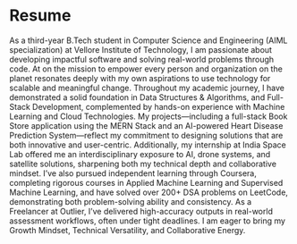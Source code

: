 # Resume


As a third-year B.Tech student in Computer Science and Engineering 
(AIML specialization) at Vellore Institute of Technology, I am passionate about developing impactful 
software and solving real-world problems through code. At on the mission to empower every 
person and organization on the planet resonates deeply with my own aspirations to use technology 
for scalable and meaningful change. 
Throughout my academic journey, I have demonstrated a solid foundation in Data Structures & 
Algorithms, and Full-Stack Development, complemented by hands-on experience with Machine 
Learning and Cloud Technologies. My projects—including a full-stack Book Store application using 
the MERN Stack and an AI-powered Heart Disease Prediction System—reflect my commitment to 
designing solutions that are both innovative and user-centric. Additionally, my internship at India 
Space Lab offered me an interdisciplinary exposure to AI, drone systems, and satellite solutions, 
sharpening both my technical depth and collaborative mindset. 
I’ve also pursued independent learning through Coursera, completing rigorous courses in Applied 
Machine Learning and Supervised Machine Learning, and have solved over 200+ DSA problems on 
LeetCode, demonstrating both problem-solving ability and consistency. As a Freelancer at Outlier, 
I’ve delivered high-accuracy outputs in real-world assessment workflows, often under tight 
deadlines.
I am eager to bring my Growth Mindset, Technical Versatility, and Collaborative 
Energy.
